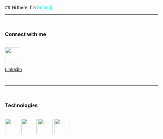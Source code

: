 <br>
## Hi there, I'm <font color="aqua"> Sinan 👋 </font>

<br>

---
<br>

### Connect with me
<br>


<img height="50" width="50" src="https://unpkg.com/simple-icons@v6/icons/linkedin.svg" />

[LinkedIn](https://www.linkedin.com/in/sinan-barutçu-80450042) 

<br>

---

<br>

### Technologies
<br>

<img height="50" width="50" src="https://unpkg.com/simple-icons@v6/icons/html5.svg" />
<img height="50" width="50" src="https://unpkg.com/simple-icons@v6/icons/css3.svg" />
<img height="50" width="50" src="https://unpkg.com/simple-icons@v6/icons/bootstrap.svg" />
<img height="50" width="50" src="https://unpkg.com/simple-icons@v6/icons/git.svg" />







